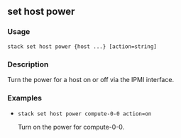 ## set host power

### Usage

`stack set host power {host ...} [action=string]`

### Description

Turn the power for a host on or off via the IPMI
	interface.

### Examples

* `stack set host power compute-0-0 action=on`

   Turn on the power for compute-0-0.



